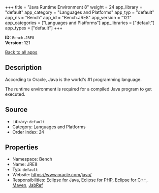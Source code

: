 ﻿+++
title = "Java Runtime Environment 8"
weight = 24
app_library = "default"
app_category = "Languages and Platforms"
app_typ = "default"
app_ns = "Bench"
app_id = "Bench.JRE8"
app_version = "121"
app_categories = ["Languages and Platforms"]
app_libraries = ["default"]
app_types = ["default"]
+++

**ID:** `Bench.JRE8`  
**Version:** 121  
<!--more-->

[Back to all apps](/apps/)

## Description
According to Oracle, Java is the world's #1 programming language.

The runtime environment is required for a compiled Java program to get executed.

## Source

* Library: `default`
* Category: Languages and Platforms
* Order Index: 24

## Properties

* Namespace: Bench
* Name: JRE8
* Typ: `default`
* Website: <https://www.oracle.com/java/>
* Responsibilities: [Eclipse for Java](/app/Bench.EclipseJava), [Eclipse for PHP](/app/Bench.EclipsePHP), [Eclipse for C++](/app/Bench.EclipseCpp), [Maven](/app/Bench.Maven), [JabRef](/app/Bench.JabRef)

